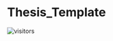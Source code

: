 # Thesis_Template

![visitors](https://visitor-badge.laobi.icu/badge?page_id=eze1376/Thesis_Template)
